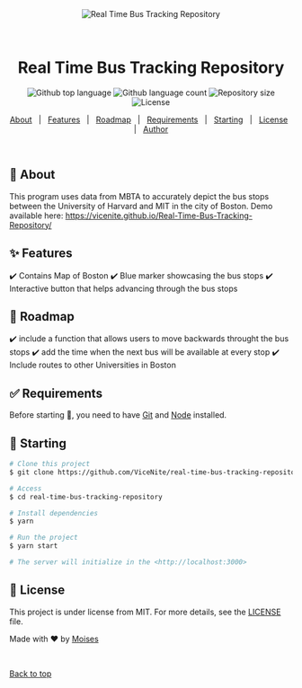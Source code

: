 <div align="center" id="top"> 
  <img src="./.github/app.gif" alt="Real Time Bus Tracking Repository" />

  &#xa0;

  <!-- <a href="https://realtimebustrackingrepository.netlify.app">Demo</a> -->
</div>

<h1 align="center">Real Time Bus Tracking Repository</h1>

<p align="center">
  <img alt="Github top language" src="https://img.shields.io/github/languages/top/ViceNite/real-time-bus-tracking-repository?color=56BEB8">

  <img alt="Github language count" src="https://img.shields.io/github/languages/count/ViceNite/real-time-bus-tracking-repository?color=56BEB8">

  <img alt="Repository size" src="https://img.shields.io/github/repo-size/ViceNite/real-time-bus-tracking-repository?color=56BEB8">

  <img alt="License" src="https://img.shields.io/github/license/ViceNite/real-time-bus-tracking-repository?color=56BEB8">

  <!-- <img alt="Github issues" src="https://img.shields.io/github/issues/ViceNite/real-time-bus-tracking-repository?color=56BEB8" /> -->

  <!-- <img alt="Github forks" src="https://img.shields.io/github/forks/ViceNite/real-time-bus-tracking-repository?color=56BEB8" /> -->

  <!-- <img alt="Github stars" src="https://img.shields.io/github/stars/ViceNite/real-time-bus-tracking-repository?color=56BEB8" /> -->
</p>



<p align="center">
  <a href="#dart-about">About</a> &#xa0; | &#xa0; 
  <a href="#sparkles-features">Features</a> &#xa0; | &#xa0;
  <a href="#rocket-Roadmap">Roadmap</a> &#xa0; | &#xa0;
  <a href="#white_check_mark-requirements">Requirements</a> &#xa0; | &#xa0;
  <a href="#checkered_flag-starting">Starting</a> &#xa0; | &#xa0;
  <a href="#memo-license">License</a> &#xa0; | &#xa0;
  <a href="https://github.com/ViceNite" target="_blank">Author</a>
</p>

<br>

## :dart: About ##
This program uses data from MBTA to accurately depict the bus stops between the University of Harvard and MIT in the city of Boston. Demo available here: https://vicenite.github.io/Real-Time-Bus-Tracking-Repository/


## :sparkles: Features ##

:heavy_check_mark: Contains Map of Boston
:heavy_check_mark: Blue marker showcasing the bus stops 
:heavy_check_mark: Interactive button that helps advancing through the bus stops

## :rocket: Roadmap ##

:heavy_check_mark: include a function that allows users to move backwards throught the bus stops
:heavy_check_mark: add the time when the next bus will be available at every stop
:heavy_check_mark: Include routes to other Universities in Boston



## :white_check_mark: Requirements ##

Before starting :checkered_flag:, you need to have [Git](https://git-scm.com) and [Node](https://nodejs.org/en/) installed.

## :checkered_flag: Starting ##

```bash
# Clone this project
$ git clone https://github.com/ViceNite/real-time-bus-tracking-repository

# Access
$ cd real-time-bus-tracking-repository

# Install dependencies
$ yarn

# Run the project
$ yarn start

# The server will initialize in the <http://localhost:3000>
```

## :memo: License ##

This project is under license from MIT. For more details, see the [LICENSE](LICENSE.md) file.


Made with :heart: by <a href="https://github.com/ViceNite" target="_blank">Moises</a>

&#xa0;

<a href="#top">Back to top</a>
